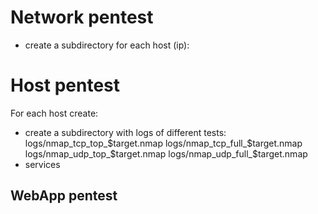 # Network pentest

- create a subdirectory for each host (ip):


# Host pentest

For each host create:
- create a subdirectory with logs of different tests:
    logs/nmap_tcp_top_$target.nmap
    logs/nmap_tcp_full_$target.nmap
    logs/nmap_udp_top_$target.nmap
    logs/nmap_udp_full_$target.nmap
- services 


## WebApp pentest

